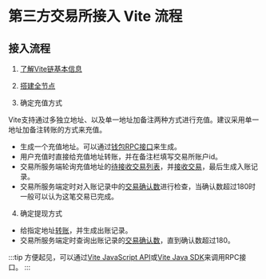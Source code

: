 # 第三方交易所接入 Vite 流程

## 接入流程

1. [了解Vite链基本信息](../../introduction)

2. [搭建全节点](../../tutorial/node/install.md)

3. 确定充值方式

Vite支持通过多独立地址、以及单一地址加备注两种方式进行充值。建议采用单一地址加备注转账的方式来充值。

* 生成一个充值地址。可以通过[钱包RPC接口](../../api/rpc/wallet_v2.md#wallet_createentropyfile)来生成。
* 用户充值时直接给充值地址转账，并在备注栏填写交易所账户id。
* 交易所服务端轮询充值地址的[待接收交易列表](../../api/rpc/ledger_v2.md#ledger_getunreceivedblocksbyaddress)，并[接收交易](../../api/rpc/ledger_v2.md#ledger_sendrawtransaction)，最后生成入账记录。
* 交易所服务端定时对入账记录中的[交易确认数](../../api/rpc/ledger_v2.md#ledger_getaccountblockbyhash)进行检查，当确认数超过180时一般可以认为这笔交易已完成。

4. 确定提现方式

* 给指定地址[转账](../../api/rpc/ledger_v2.md#ledger_sendrawtransaction)，并生成出账记录。
* 交易所服务端定时查询出账记录的[交易确认数](../../api/rpc/ledger_v2.md#ledger_getaccountblockbyhash)，直到确认数超过180。

:::tip
方便起见，可以通过[Vite JavaScript API](https://vite.wiki/zh/api/vitejs/)或[Vite Java SDK](https://vite.wiki/zh/api/javasdk/)来调用RPC接口。
:::
